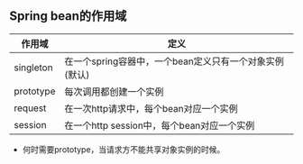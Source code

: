 ## Spring bean的作用域

| 作用域    | 定义                                                   |
| --------- | ------------------------------------------------------ |
| singleton | 在一个spring容器中，一个bean定义只有一个对象实例(默认) |
| prototype | 每次调用都创建一个实例                                 |
| request   | 在一次http请求中，每个bean对应一个实例                 |
| session   | 在一个http session中，每个bean对应一个实例             |

- 何时需要prototype，当请求方不能共享对象实例的时候。
